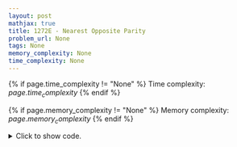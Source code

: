 ```yaml
---
layout: post
mathjax: true
title: 1272E - Nearest Opposite Parity
problem_url: None
tags: None
memory_complexity: None
time_complexity: None
---
```




{% if page.time_complexity != "None" %}
Time complexity: ${{ page.time_complexity }}$
{% endif %}

{% if page.memory_complexity != "None" %}
Memory complexity: ${{ page.memory_complexity }}$
{% endif %}

<details>
<summary>
<p style="display:inline">Click to show code.</p>
</summary>
```cpp
{% raw %}
using namespace std;
using ll = long long;
using ii = pair<int, int>;
using vi = vector<int>;
int const NMAX = 2e5 + 11;
vi g[NMAX], gi[NMAX], odds, evens;
int n, a[NMAX], visited[NMAX], dp[NMAX];
vi msbfs(vi srcs)
{
    vector<int> visited(n + 1, false);
    queue<int> frontier;
    vector<int> dist(n + 1, -1);
    for (auto x : srcs)
    {
        dist[x] = 0;
        frontier.push(x);
        visited[x] = true;
    }
    while (not frontier.empty())
    {
        auto u = frontier.front();
        frontier.pop();
        for (auto v : gi[u])
        {
            if (not visited[v])
            {
                frontier.push(v);
                visited[v] = true;
                dist[v] = dist[u] + 1;
            }
        }
    }
    return dist;
}
int main(void)
{
    cin >> n;
    for (int u = 1; u <= n; ++u)
        cin >> a[u];
    for (int u = 1; u <= n; ++u)
    {
        int l = u - a[u], r = u + a[u];
        if (l >= 1)
            g[u].push_back(l), gi[l].push_back(u);
        if (r <= n)
            g[u].push_back(r), gi[r].push_back(u);
        a[u] &= 1LL;
        if (a[u])
            odds.push_back(u);
        else
            evens.push_back(u);
    }
    vi ans(n + 1);
    auto d1 = msbfs(odds);
    for (int u = 1; u <= n; ++u)
        if (d1[u] != 0)
            ans[u] = d1[u];
    auto d2 = msbfs(evens);
    for (int u = 1; u <= n; ++u)
        if (d2[u] != 0)
            ans[u] = d2[u];
    for (int u = 1; u <= n; ++u)
        cout << ans[u] << " ";
    cout << endl;
    return 0;
}

{% endraw %}
```
</details>

